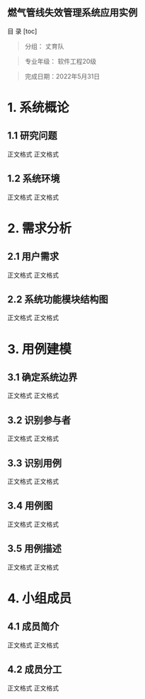 燃气管线失效管理系统应用实例
----

目  录
[toc]



> 分组：     丈育队    

> 专业年级：  软件工程20级

> 完成日期：2022年5月31日

 
# 1.	系统概论

## 1.1	研究问题

正文格式
正文格式

## 1.2	系统环境

正文格式
正文格式

# 2.	需求分析

## 2.1	用户需求

正文格式
正文格式
## 2.2	系统功能模块结构图

正文格式
正文格式

# 3.	用例建模

## 3.1	确定系统边界

正文格式
正文格式

## 3.2	识别参与者

正文格式
正文格式

## 3.3	识别用例

正文格式
正文格式

## 3.4	用例图

正文格式
正文格式

## 3.5	用例描述

正文格式
正文格式

# 4.	小组成员

## 4.1	成员简介

正文格式
正文格式

## 4.2	成员分工

正文格式
正文格式
